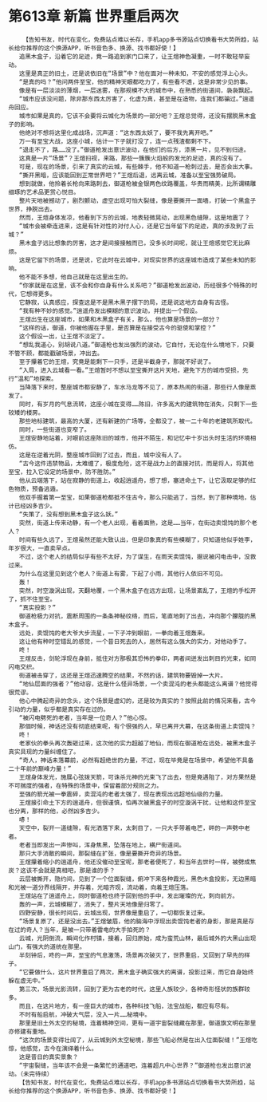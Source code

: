# 第613章 新篇 世界重启两次
        【告知书友，时代在变化，免费站点难以长存，手机app多书源站点切换看书大势所趋，站长给你推荐的这个换源APP，听书音色多、换源、找书都好使！】
       追黑木盒子，沿着它的足迹，竟一路追到家门口来了，让王煊神色凝重，一时不敢轻举妄动。
       这里是真正的旧土，还是说依旧在“场景”中？他在面对一种未知，不安的感觉浮上心头。
       “是真的吗？”他问两件至宝，他的精神天眼都吃力了，有些看不透，这是非常少见的事。
       像是有一层淡淡的薄烟，一层迷雾，在那规模不大的城市中，在熟悉的街道间，袅袅飘起。
       “城市应该没问题，除非那东西太厉害了，化虚为真，甚至是在造物，连我们都骗过。”逍遥舟回应。
       城市如果是真的，它该不会要将云城化为场景的一部分吧？王煊总觉得，还没有摆脱黑木盒子的影响。
       他绝对不想将这里化成战场，沉声道：“这东西太妖了，要不我先离开吧。”
       万一有至宝大战，这座小城，估计一下子就打没了，连一点残渣都剩不下。
       “退走不了，路……没了。”御道枪发出意识波动，在他们的后方，漆黑一片，见不到归途。
       这真是一片“场景”？王煊扫视，来路，那些一簇簇火焰般的发光的足迹，真的没有了。
       可是，现在的场景，引来了真实的云城，有些棘手，他不知道一枪刺过去，是否会出大事。
       “撕开黑暗，应该能回到正常世界吧？”王煊后退，远离云城，准备以至宝强势破局。
       想到就做，他拎着长枪向来路刺去，御道枪被金银两色纹路覆盖，华贵而精美，比所谓精雕细琢的艺术品更赏心悦目。
       整片天地被撼动了，剧烈颤动，虚空出现可怕大裂缝，像是要撕开一面墙，打破一个黑盒子世界，挣脱出去。
       然而，王煊身体发凉，他看到下方的云城，地表轻微晃动，出现黑色缝隙，这是地震了？
       “城市会被牵连进来，这是有针对性的对付人心，还是它当年留下的足迹，真的涉及到了云城？”
       黑木盒子远比想象的厉害，这才是间接接触而已，没多长时间呢，就让王煊感觉它无比麻烦。
       这是它留下的场景，还是说，它此时在云城中，对现实世界的这座城市造成了某些未知的影响。
       他不能不多想，他自己就是在这里出生的。
       “你家就是在这里，该不会和你自身有什么关系吧？”御道枪发出波动，历经很多个特殊的时代，它想得更多。
       它静寂，认真感应，探查这是不是黑木黑子摆下的局，还是说这地方自身有古怪。
       “我有种不妙的感觉。”逍遥舟发出模糊的意识波动，并提出一个假设。
       王煊出生在这座城市，如果和木黑盒子有关，那么，他也算是场景的一部分？
       “这样的话，御道，你被他握在手里，是否算是在接受古今的驱使和掌控？”
       这个假设一出，让王煊不淡定了。
       “想乱我道心，别胡说八道。”御道枪也发出强烈的波动，它自忖，无论在什么境地下，只要不管不顾，都能戳破场景，冲出去。
       至于攥着它的王煊，究竟是能剩下一只手，还是半截身子，那就不好说了。
       “入局，进入云城看一看。”王煊暂时不想以至宝撕开这片天地，避免下方的城市受损，先行“温和”地探索。
       当降落下来时，整座城市都安静了，车水马龙等不见了，原本热闹的街道，那些行人像是蒸发了。
       同时，有岁月的气息流转，这座小城在变得……陈旧，许多高大的建筑物在消失，只剩下一些较矮的楼房。
       那些地标建筑，最高的大厦，还有新建的广场等，全都没了，被一二十年的老建筑所取代。
       同时，一些街道也变窄了。
       王煊安静地站着，对眼前这座陈旧的城市，他并不陌生，和记忆中十岁出头时生活的环境相仿。
       这是在逆着光阴，整座城市回到了过去，而且，城中没有人了。
       “古今这件违禁物品，太难缠了，极度危险，这不是战力上的直接对抗，而是将人，将其他至宝，拉入它设定的场景中，防不胜防。”
       他从云端落下，站在寂静的街道上，收起逍遥舟，想了想，塞进命土下，让它汲取足够的红色物质，预备逃遁。
       他双手握着第一至宝，如果御道枪都抵不住古今，那么只能逃了，当然，到了那种境地，估计已经凶多吉少。
       “失策了，没有想到黑木盒子这么妖。”
       突然，街道上传来动静，有一个老人出现，看着面熟，这是……当年，在街边卖馄饨的那个老人？
       时间有些久远了，王煊虽然还能大致认出，但是印象真的有些模糊了，只知道他似乎姓李，年岁很大，一直卖早点。
       不过，这个老人的结局似乎有些不太好，为了谋生，在雨天卖馄饨，据说被闪电击中，没救过来。
       为什么在这里见到这个老人？街道上有雾，下起了小雨，其他行人依旧不可见。
       轰！
       突然，时空漩涡出现，天翻地覆，一个黑木盒子在远方出现，让场景紊乱了，王煊的手松开了，抓不住至宝。
       “真实投影？”
       御道枪极力对抗，震断周围的一条条神秘纹络，而后，笔直地刺了出去，冲向那个朦胧的黑木盒子。
       远处，卖馄饨的老大爷大步流星，一下子冲到眼前，一拳向着王煊轰来。
       这让他有种时空错乱的感觉，一个昔日死去的人，居然有这么强大的实力，对他动手了。
       咚！
       王煊反击，剑轮浮现在身前，抵住对方那极其恐怖的拳印，两者间迸发出刺目的光束，如同闪电交织。
       街道被击穿了，这还是王煊迅速腾空的结果，不然的话，建筑物要毁掉一大片。
       “地仙层面的强者？”他动容，这是什么怪异场景，一个卖混沌的老头都能这么离谱？他觉得很荒谬。
       他心中腾起奇异的念头，这个场景是虚幻的，还是较为真实的？按照此前的情况来看，古今引动的力量，似乎都是真实存在过的。
       “被闪电劈死的老者，当年是一位奇人？”他心惊。
       那個时候，神话还没有彻底结束呢，有个很强的人，早已离开大幕，在这条街道上卖馄饨？
       咚！
       老家伙的拳头再次轰砸过来，这次他的实力超越了地仙，而现在御道枪在远处，被黑木盒子真实具现的力量纠缠住了。
       “奇人，神话未落幕前，必然有超绝世的力量，不过，现在毕竟是在场景中，希望他不具备二十年前的巅峰力量！”
       王煊身体发光，施展心弦拨天箭，可诛杀元神的光束飞了出去，但是竟遇阻了，对方果然是不可揣度的强者，在特殊的场景中，保留着部分规则之力。
       至强的箭光被一拳震碎，卖混沌的老者太强了，现在表现出远超地仙级的力量。
       王煊接引命土下方的逍遥舟，但很谨慎，怕再次被黑盒子的时空漩涡干扰，让他和这件至宝也分离，那样的他，必然凶多吉少。
       哧！
       天空中，裂开一道缝隙，有光洒落下来，太刺目了，一只大手带着电芒，砰的一声劈中老者。
       老者当即发出一声惨叫，浑身焦黑，坠落在地上，横尸街道间。
       那只大手消散的瞬间，那裂缝在扩张，像是要撕开奇异的场景。
       王煊攥着缩小的逍遥舟，他还没催动至宝呢，那老者便死了，和当年去世时一样，被劈成焦炭？这该不会就是真相吧，那是谁的手？
       云层被撕开，隐约间，见到了一个位面裂缝，俯冲下来各种霞光，黑色木盒投影，无边黑暗和光被一道分界线隔开，并存着，光暗齐现，流动着，向着王煊压落。
       王煊站在了逍遥舟上，同时御道枪也终于回到他的手中，发出璀璨的光，刺向前方。
       轰的一声，云城模糊了，消失了，整片天地像是归零了。
       四野安静，很长时间后，云城出现，世界像是重启了，一切都恢复过来。
       “场景复原了，还是没出去。”王煊皱眉，他的脑海中浮现出卖馄饨老者的身影，那是真是存在过的奇人？当年，是被一只带着雷电的大手拍死的？
       云城，光阴倒流，瞬间化作村镇，接着，回归原始，成为蛮荒山林，最后城外的大黑山出现山门，有强大的道统在那里。
       半刻钟后，咚的一声，至宝的气息激荡，场景再次破灭了，世界重启，又回到了早先的样子。
       “它要做什么，这片世界重启了两次，黑木盒子确实强大的离谱，投影过来，而它自身始终躲在虚无中。”
       第三次，场景光影流转，回到了更为古老的时代，这里人族较少，各种奇形怪状的族群较多。
       而且，在这片地方，有一座巨大的城市，各种科技飞船，法宝战船，都应有尽有。
       不时有船启航，冲破大气层，没入一片……秘境中。
       那里是旧土外太空的秘境，连着精神空间，更有一道宇宙裂缝藏在那里，御道旗文明在那里亦修建有重地。
       “这次的场景变得壮阔了，从云城到外太空秘境，那些飞船必然是在出入位面裂缝！”王煊吃惊，他感觉，古今在演绎着什么。
       这是昔日的真实景象？
       “宇宙裂缝，当年该不会是一条繁忙的通道吧，连着超凡中心世界？”御道枪也发出意识波动。（未完待续）
       【告知书友，时代在变化，免费站点难以长存，手机app多书源站点切换看书大势所趋，站长给你推荐的这个换源APP，听书音色多、换源、找书都好使！】